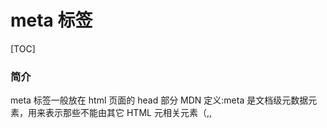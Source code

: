 # meta 标签

[TOC]

### 简介

meta 标签一般放在 html 页面的 head 部分
MDN 定义:meta 是文档级元数据元素，用来表示那些不能由其它 HTML 元相关元素（<base>,<link>,<script>,<style>或<title>）之一的任何元数据。

### name 属性

在 meta 标签中指定 name 属性时,它一般与 content 属性一起使用

##### author

author 用来表示网页作者的名字比如是某个组织或者机构

```HTML
<meta name="author" content="xxx@gmail.com">
```

##### description

表示对网页的描述

```html
<meta name="description" content="对网页的描述" />
```

##### keywords

表示对该网页内容相关的关键字，在搜索引擎遇到这些关键字时，会对这些关键字进行分类

```html
<meta name="keywords" content="网页关键描述" />
```

##### viewport

为视窗的初始大小提供指示，目前仅用于移动设备

```html
<meta name="viewport" content="width=device-width, initial-scale=1.0" />
```

其中 width 设置的视窗宽度为设备大小宽度
initial-scale 表示设备宽度和视窗大小的缩放比例

##### robots

表示爬虫对此页面的一种处理规则，是用来做搜索引擎爬取的
它的 content 有几种属性:

- all:搜索引擎将索引此网页，并继续通过此网页的链接索引文件将被检索
- none:搜索引擎讲忽略此网页
- index:搜索引擎索引此网页
- follow:搜索引擎继续通过此网页的链接索引搜索其它的网页

##### renderer

用来指定双核浏览器的渲染方式

```html
<meta name="renderer" content="webkit" /> //默认webkit内核
<meta name="renderer" content="ie-comp" /> //默认IE兼容模式
<meta name="renderer" content="ie-stand" /> //默认IE标准模式
```

##### http-equiv

http-equiv 也是和 content 一起使用，前者表示要表示的元数据的名称，后者是元数据的值。

http-equiv 所有允许的值都是特定 HTTP 头部的名称

**X-UA=Compatible**

最常见的 http-equiv 的标签

```html
<meta http-equiv="X-UA-Compatible" content="IE=edge" />
```

它是用来是做 IE 浏览器适配的。

IE=edge 告诉浏览器，以当前浏览器支持的最新版本来渲染，IE9 就以 IE9 版本来渲染。

chrome=1 告诉浏览器，如果当前 IE 浏览器安装了 Google Chrome Frame 插件，就以 chrome 内核来渲染页面。


**content-type**
用来声明文档的类型和字符集
```html
<meta http-equiv="content-type" content="text/html; charset=utf-8">
```

**x-dns-prefetch-control**
一般来说，HTML页面中的a标签会自动启用DNS提前解析来提升网站性能，但是在使用https协议的网站中失效了，我们可以设置
```html
<meta http-equiv="x-dns-prefetch-control" content="on">
```
这样就会打开dns对于a标签的提前解析

